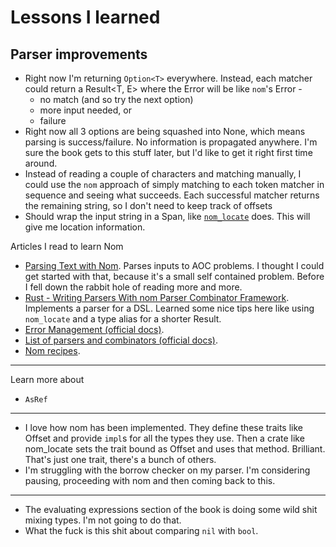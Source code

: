 # Lessons I learned

## Parser improvements

- Right now I'm returning `Option<T>` everywhere. Instead, each matcher could return a Result<T, E> where the Error will be like `nom`'s Error -
  - no match (and so try the next option)
  - more input needed, or 
  - failure
- Right now all 3 options are being squashed into None, which means parsing is success/failure. No information is propagated anywhere. I'm sure the book gets to this stuff later, but I'd like to get it right first time around.
- Instead of reading a couple of characters and matching manually, I could use the `nom` approach of simply matching to each token matcher in sequence and seeing what succeeds. Each successful matcher returns the remaining string, so I don't need to keep track of offsets
- Should wrap the input string in a Span, like [`nom_locate`](https://docs.rs/nom_locate) does. This will give me location information.

Articles I read to learn Nom

- [Parsing Text with Nom](https://blog.adamchalmers.com/nom-chars/). Parses inputs to AOC problems. I thought I could get started with that, because it's a small self contained problem. Before I fell down the rabbit hole of reading more and more.
- [Rust - Writing Parsers With nom Parser Combinator Framework](https://iximiuz.com/en/posts/rust-writing-parsers-with-nom/). Implements a parser for a DSL. Learned some nice tips here like using `nom_locate` and a type alias for a shorter Result.
- [Error Management (official docs)](https://github.com/Geal/nom/blob/main/doc/error_management.md).
- [List of parsers and combinators (official docs)](https://github.com/Geal/nom/blob/main/doc/choosing_a_combinator.md).
- [Nom recipes](https://github.com/Geal/nom/blob/main/doc/nom_recipes.md#rust-style-identifiers).

---

Learn more about

- `AsRef`


---

- I love how nom has been implemented. They define these traits like Offset and provide `impl`s for all the types they use. Then a crate like nom_locate sets the trait bound as Offset and uses that method. Brilliant. That's just one trait, there's a bunch of others.
- I'm struggling with the borrow checker on my parser. I'm considering pausing, proceeding with nom and then coming back to this.

---

- The evaluating expressions section of the book is doing some wild shit mixing types. I'm not going to do that.
- What the fuck is this shit about comparing `nil` with `bool`.
